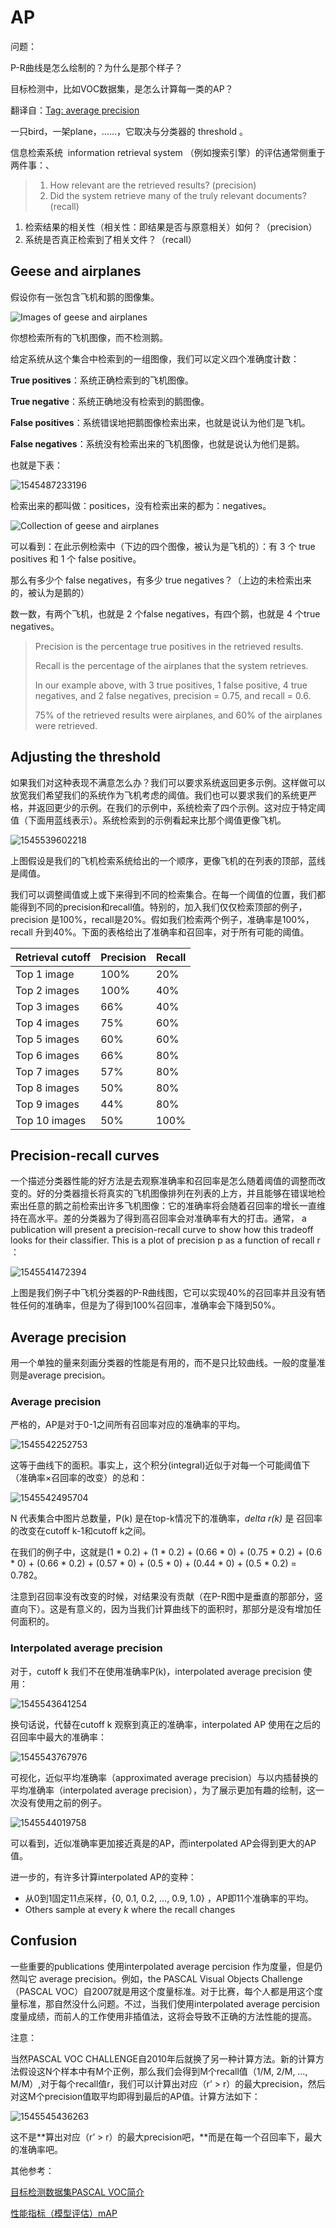 # AP

问题：

P-R曲线是怎么绘制的？为什么是那个样子？

目标检测中，比如VOC数据集，是怎么计算每一类的AP？

翻译自：[Tag: average precision](https://sanchom.wordpress.com/tag/average-precision/)

一只bird，一架plane，……，它取决与分类器的 threshold 。

信息检索系统  information retrieval system （例如搜索引擎）的评估通常侧重于两件事：、

> 1. How relevant are the retrieved results? (precision) 
> 2. Did the system retrieve many of the truly relevant documents? (recall) 

1. 检索结果的相关性（相关性：即结果是否与原意相关）如何？（precision）
2. 系统是否真正检索到了相关文件？（recall）

## Geese and airplanes

假设你有一张包含飞机和鹅的图像集。

![Images of geese and airplanes](assets/collection.png)





你想检索所有的飞机图像，而不检测鹅。

给定系统从这个集合中检索到的一组图像，我们可以定义四个准确度计数：

**True positives**：系统正确检索到的飞机图像。

**True negative**：系统正确地没有检索到的鹅图像。

**False positives**：系统错误地把鹅图像检索出来，也就是说认为他们是飞机。

**False negatives**：系统没有检索出来的飞机图像，也就是说认为他们是鹅。

也就是下表：

![1545487233196](assets/1545487233196.png)



检索出来的都叫做：positices，没有检索出来的都为：negatives。

![Collection of geese and airplanes](assets/fptp.png)



可以看到：在此示例检索中（下边的四个图像，被认为是飞机的）：有 3 个 true positives 和 1 个 false positive。

那么有多少个 false negatives，有多少 true negatives？（上边的未检索出来的，被认为是鹅的）

数一数，有两个飞机，也就是 2 个false negatives，有四个鹅，也就是 4 个true negatives。

> Precision is the percentage true positives in the retrieved results.  
>
> Recall is the percentage of the airplanes that the system retrieves. 
>
> In our example above, with 3 true positives, 1 false positive, 4 true negatives, and 2 false negatives, precision = 0.75, and recall = 0.6.
>
> 75% of the retrieved results were airplanes, and 60% of the airplanes were retrieved.



## Adjusting the threshold

如果我们对这种表现不满意怎么办？我们可以要求系统返回更多示例。这样做可以放宽我们希望我们的系统作为飞机考虑的阈值。我们也可以要求我们的系统更严格，并返回更少的示例。在我们的示例中，系统检索了四个示例。这对应于特定阈值（下面用蓝线表示）。系统检索到的示例看起来比那个阈值更像飞机。

![1545539602218](assets/1545539602218.png)

上图假设是我们的飞机检索系统给出的一个顺序，更像飞机的在列表的顶部，蓝线是阈值。

我们可以调整阈值或上或下来得到不同的检索集合。在每一个阈值的位置，我们都能得到不同的precision和recall值。特别的，加入我们仅仅检索顶部的例子，precision 是100%，recall是20%。假如我们检索两个例子，准确率是100%，recall 升到40%。下面的表格给出了准确率和召回率，对于所有可能的阈值。

| Retrieval cutoff | Precision | Recall |
| ---------------- | --------- | ------ |
| Top 1 image      | 100%      | 20%    |
| Top 2 images     | 100%      | 40%    |
| Top 3 images     | 66%       | 40%    |
| Top 4 images     | 75%       | 60%    |
| Top 5 images     | 60%       | 60%    |
| Top 6 images     | 66%       | 80%    |
| Top 7 images     | 57%       | 80%    |
| Top 8 images     | 50%       | 80%    |
| Top 9 images     | 44%       | 80%    |
| Top 10 images    | 50%       | 100%   |

## Precision-recall curves

一个描述分类器性能的好方法是去观察准确率和召回率是怎么随着阈值的调整而改变的。好的分类器擅长将真实的飞机图像排列在列表的上方，并且能够在错误地检索出任意的鹅之前检索出许多飞机图像：它的准确率将会随着召回率的增长一直维持在高水平。差的分类器为了得到高召回率会对准确率有大的打击。通常， a publication will present a precision-recall curve to show how this tradeoff looks for their classifier. This is a plot of precision p as a function of recall r ：

![1545541472394](assets/1545541472394.png)

上图是我们例子中飞机分类器的P-R曲线图，它可以实现40%的召回率并且没有牺牲任何的准确率，但是为了得到100%召回率，准确率会下降到50%。

## Average precision

用一个单独的量来刻画分类器的性能是有用的，而不是只比较曲线。一般的度量准则是average precision。

### Average precision

严格的，AP是对于0-1之间所有召回率对应的准确率的平均。

![1545542252753](assets/1545542252753.png)

这等于曲线下的面积。事实上，这个积分(integral)近似于对每一个可能阈值下（准确率×召回率的改变）的总和：

![1545542495704](assets/1545542495704.png)

N 代表集合中图片总数量，P(k) 是在top-k情况下的准确率，*delta r(k)* 是 召回率的改变在cutoff k-1和cutoff k之间。

在我们的例子中，这就是(1 * 0.2) + (1 * 0.2) + (0.66 * 0) + (0.75 * 0.2) + (0.6 * 0) + (0.66 * 0.2) + (0.57 * 0) + (0.5 * 0) + (0.44 * 0) + (0.5 * 0.2) = 0.782。

注意到召回率没有改变的时候，对结果没有贡献（在P-R图中是垂直的那部分，竖直向下）。这是有意义的，因为当我们计算曲线下的面积时，那部分是没有增加任何面积的。

### Interpolated average precision

对于，cutoff k 我们不在使用准确率P(k)，interpolated average precision 使用：

![1545543641254](assets/1545543641254.png)

换句话说，代替在cutoff k 观察到真正的准确率，interpolated  AP 使用在之后的召回率中最大的准确率：

![1545543767976](assets/1545543767976.png)

可视化，近似平均准确率（approximated average precision）与以内插替换的平均准确率（interpolated average precision），为了展示更加有趣的绘制，这一次没有使用之前的例子。

![1545544019758](assets/1545544019758.png)

可以看到，近似准确率更加接近真是的AP，而interpolated AP会得到更大的AP值。

进一步的，有许多计算interpolated AP的变种：

+ 从0到1固定11点采样，{0,  0.1,  0.2, …,  0.9,  1.0} ，AP即11个准确率的平均。
+ Others sample at every *k* where the recall changes

## Confusion

一些重要的publications 使用interpolated average percision 作为度量，但是仍然叫它 average precision。例如，the PASCAL Visual Objects Challenge （PASCAL VOC）自2007就是用这个度量标准。对于比赛，每个人都是用这个度量标准，那自然没什么问题。不过，当我们使用interpolated average percision度量成绩，而前人的工作使用非插值法，这将会导致不正确的方法性能的提高。



注意：

当然PASCAL VOC CHALLENGE自2010年后就换了另一种计算方法。新的计算方法假设这N个样本中有M个正例，那么我们会得到M个recall值（1/M, 2/M, …, M/M）,对于每个recall值r，我们可以计算出对应（r’ > r）的最大precision，然后对这M个precision值取平均即得到最后的AP值。计算方法如下：

![1545545436263](assets/1545545436263.png)

这不是**算出对应（r’ > r）的最大precision吧，**而是在每一个召回率下，最大的准确率吧。







其他参考：

[目标检测数据集PASCAL VOC简介](https://arleyzhang.github.io/articles/1dc20586/)

[性能指标（模型评估）mAP](https://blog.csdn.net/u014203453/article/details/77598997)







